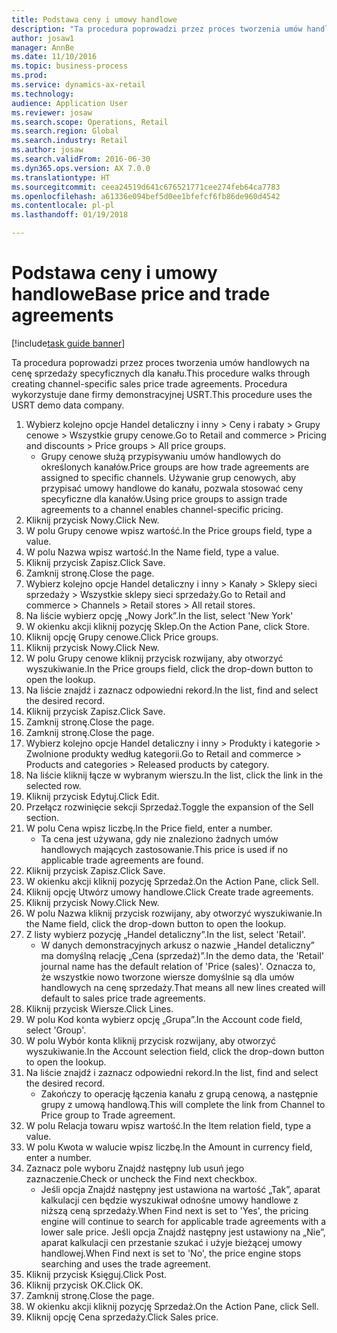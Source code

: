 ```yaml
--- 
title: Podstawa ceny i umowy handlowe
description: "Ta procedura poprowadzi przez proces tworzenia umów handlowych na cenę sprzedaży specyficznych dla kanału."
author: josaw1
manager: AnnBe
ms.date: 11/10/2016
ms.topic: business-process
ms.prod: 
ms.service: dynamics-ax-retail
ms.technology: 
audience: Application User
ms.reviewer: josaw
ms.search.scope: Operations, Retail
ms.search.region: Global
ms.search.industry: Retail
ms.author: josaw
ms.search.validFrom: 2016-06-30
ms.dyn365.ops.version: AX 7.0.0
ms.translationtype: HT
ms.sourcegitcommit: ceea24519d641c676521771cee274feb64ca7783
ms.openlocfilehash: a61336e094bef5d0ee1bfefcf6fb86de960d4542
ms.contentlocale: pl-pl
ms.lasthandoff: 01/19/2018

---
```

# <a name="base-price-and-trade-agreements"></a><span data-ttu-id="6c32a-103">Podstawa ceny i umowy handlowe</span><span class="sxs-lookup"><span data-stu-id="6c32a-103">Base price and trade agreements</span></span>

[!include[task guide banner](../includes/task-guide-banner.md)]

<span data-ttu-id="6c32a-104">Ta procedura poprowadzi przez proces tworzenia umów handlowych na cenę sprzedaży specyficznych dla kanału.</span><span class="sxs-lookup"><span data-stu-id="6c32a-104">This procedure walks through creating channel-specific sales price trade agreements.</span></span> <span data-ttu-id="6c32a-105">Procedura wykorzystuje dane firmy demonstracyjnej USRT.</span><span class="sxs-lookup"><span data-stu-id="6c32a-105">This procedure uses the USRT demo data company.</span></span>

1. <span data-ttu-id="6c32a-106">Wybierz kolejno opcje Handel detaliczny i inny > Ceny i rabaty > Grupy cenowe > Wszystkie grupy cenowe.</span><span class="sxs-lookup"><span data-stu-id="6c32a-106">Go to Retail and commerce > Pricing and discounts > Price groups > All price groups.</span></span>
    * <span data-ttu-id="6c32a-107">Grupy cenowe służą przypisywaniu umów handlowych do określonych kanałów.</span><span class="sxs-lookup"><span data-stu-id="6c32a-107">Price groups are how trade agreements are assigned to specific channels.</span></span> <span data-ttu-id="6c32a-108">Używanie grup cenowych, aby przypisać umowy handlowe do kanału, pozwala stosować ceny specyficzne dla kanałów.</span><span class="sxs-lookup"><span data-stu-id="6c32a-108">Using price groups to assign trade agreements to a channel enables channel-specific pricing.</span></span>  
2. <span data-ttu-id="6c32a-109">Kliknij przycisk Nowy.</span><span class="sxs-lookup"><span data-stu-id="6c32a-109">Click New.</span></span>
3. <span data-ttu-id="6c32a-110">W polu Grupy cenowe wpisz wartość.</span><span class="sxs-lookup"><span data-stu-id="6c32a-110">In the Price groups field, type a value.</span></span>
4. <span data-ttu-id="6c32a-111">W polu Nazwa wpisz wartość.</span><span class="sxs-lookup"><span data-stu-id="6c32a-111">In the Name field, type a value.</span></span>
5. <span data-ttu-id="6c32a-112">Kliknij przycisk Zapisz.</span><span class="sxs-lookup"><span data-stu-id="6c32a-112">Click Save.</span></span>
6. <span data-ttu-id="6c32a-113">Zamknij stronę.</span><span class="sxs-lookup"><span data-stu-id="6c32a-113">Close the page.</span></span>
7. <span data-ttu-id="6c32a-114">Wybierz kolejno opcje Handel detaliczny i inny > Kanały > Sklepy sieci sprzedaży > Wszystkie sklepy sieci sprzedaży.</span><span class="sxs-lookup"><span data-stu-id="6c32a-114">Go to Retail and commerce > Channels > Retail stores > All retail stores.</span></span>
8. <span data-ttu-id="6c32a-115">Na liście wybierz opcję „Nowy Jork”.</span><span class="sxs-lookup"><span data-stu-id="6c32a-115">In the list, select 'New York'</span></span>
9. <span data-ttu-id="6c32a-116">W okienku akcji kliknij pozycję Sklep.</span><span class="sxs-lookup"><span data-stu-id="6c32a-116">On the Action Pane, click Store.</span></span>
10. <span data-ttu-id="6c32a-117">Kliknij opcję Grupy cenowe.</span><span class="sxs-lookup"><span data-stu-id="6c32a-117">Click Price groups.</span></span>
11. <span data-ttu-id="6c32a-118">Kliknij przycisk Nowy.</span><span class="sxs-lookup"><span data-stu-id="6c32a-118">Click New.</span></span>
12. <span data-ttu-id="6c32a-119">W polu Grupy cenowe kliknij przycisk rozwijany, aby otworzyć wyszukiwanie.</span><span class="sxs-lookup"><span data-stu-id="6c32a-119">In the Price groups field, click the drop-down button to open the lookup.</span></span>
13. <span data-ttu-id="6c32a-120">Na liście znajdź i zaznacz odpowiedni rekord.</span><span class="sxs-lookup"><span data-stu-id="6c32a-120">In the list, find and select the desired record.</span></span>
14. <span data-ttu-id="6c32a-121">Kliknij przycisk Zapisz.</span><span class="sxs-lookup"><span data-stu-id="6c32a-121">Click Save.</span></span>
15. <span data-ttu-id="6c32a-122">Zamknij stronę.</span><span class="sxs-lookup"><span data-stu-id="6c32a-122">Close the page.</span></span>
16. <span data-ttu-id="6c32a-123">Zamknij stronę.</span><span class="sxs-lookup"><span data-stu-id="6c32a-123">Close the page.</span></span>
17. <span data-ttu-id="6c32a-124">Wybierz kolejno opcje Handel detaliczny i inny > Produkty i kategorie > Zwolnione produkty według kategorii.</span><span class="sxs-lookup"><span data-stu-id="6c32a-124">Go to Retail and commerce > Products and categories > Released products by category.</span></span>
18. <span data-ttu-id="6c32a-125">Na liście kliknij łącze w wybranym wierszu.</span><span class="sxs-lookup"><span data-stu-id="6c32a-125">In the list, click the link in the selected row.</span></span>
19. <span data-ttu-id="6c32a-126">Kliknij przycisk Edytuj.</span><span class="sxs-lookup"><span data-stu-id="6c32a-126">Click Edit.</span></span>
20. <span data-ttu-id="6c32a-127">Przełącz rozwinięcie sekcji Sprzedaż.</span><span class="sxs-lookup"><span data-stu-id="6c32a-127">Toggle the expansion of the Sell section.</span></span>
21. <span data-ttu-id="6c32a-128">W polu Cena wpisz liczbę.</span><span class="sxs-lookup"><span data-stu-id="6c32a-128">In the Price field, enter a number.</span></span>
    * <span data-ttu-id="6c32a-129">Ta cena jest używana, gdy nie znaleziono żadnych umów handlowych mających zastosowanie.</span><span class="sxs-lookup"><span data-stu-id="6c32a-129">This price is used if no applicable trade agreements are found.</span></span>  
22. <span data-ttu-id="6c32a-130">Kliknij przycisk Zapisz.</span><span class="sxs-lookup"><span data-stu-id="6c32a-130">Click Save.</span></span>
23. <span data-ttu-id="6c32a-131">W okienku akcji kliknij pozycję Sprzedaż.</span><span class="sxs-lookup"><span data-stu-id="6c32a-131">On the Action Pane, click Sell.</span></span>
24. <span data-ttu-id="6c32a-132">Kliknij opcję Utwórz umowy handlowe.</span><span class="sxs-lookup"><span data-stu-id="6c32a-132">Click Create trade agreements.</span></span>
25. <span data-ttu-id="6c32a-133">Kliknij przycisk Nowy.</span><span class="sxs-lookup"><span data-stu-id="6c32a-133">Click New.</span></span>
26. <span data-ttu-id="6c32a-134">W polu Nazwa kliknij przycisk rozwijany, aby otworzyć wyszukiwanie.</span><span class="sxs-lookup"><span data-stu-id="6c32a-134">In the Name field, click the drop-down button to open the lookup.</span></span>
27. <span data-ttu-id="6c32a-135">Z listy wybierz pozycję „Handel detaliczny”.</span><span class="sxs-lookup"><span data-stu-id="6c32a-135">In the list, select 'Retail'.</span></span>
    * <span data-ttu-id="6c32a-136">W danych demonstracyjnych arkusz o nazwie „Handel detaliczny” ma domyślną relację „Cena (sprzedaż)”.</span><span class="sxs-lookup"><span data-stu-id="6c32a-136">In the demo data, the 'Retail' journal name has the default relation of 'Price (sales)'.</span></span> <span data-ttu-id="6c32a-137">Oznacza to, że wszystkie nowo tworzone wiersze domyślnie są dla umów handlowych na cenę sprzedaży.</span><span class="sxs-lookup"><span data-stu-id="6c32a-137">That means all new lines created will default to sales price trade agreements.</span></span>  
28. <span data-ttu-id="6c32a-138">Kliknij przycisk Wiersze.</span><span class="sxs-lookup"><span data-stu-id="6c32a-138">Click Lines.</span></span>
29. <span data-ttu-id="6c32a-139">W polu Kod konta wybierz opcję „Grupa”.</span><span class="sxs-lookup"><span data-stu-id="6c32a-139">In the Account code field, select 'Group'.</span></span>
30. <span data-ttu-id="6c32a-140">W polu Wybór konta kliknij przycisk rozwijany, aby otworzyć wyszukiwanie.</span><span class="sxs-lookup"><span data-stu-id="6c32a-140">In the Account selection field, click the drop-down button to open the lookup.</span></span>
31. <span data-ttu-id="6c32a-141">Na liście znajdź i zaznacz odpowiedni rekord.</span><span class="sxs-lookup"><span data-stu-id="6c32a-141">In the list, find and select the desired record.</span></span>
    * <span data-ttu-id="6c32a-142">Zakończy to operację łączenia kanału z grupą cenową, a następnie grupy z umową handlową.</span><span class="sxs-lookup"><span data-stu-id="6c32a-142">This will complete the link from Channel to Price group to Trade agreement.</span></span>  
32. <span data-ttu-id="6c32a-143">W polu Relacja towaru wpisz wartość.</span><span class="sxs-lookup"><span data-stu-id="6c32a-143">In the Item relation field, type a value.</span></span>
33. <span data-ttu-id="6c32a-144">W polu Kwota w walucie wpisz liczbę.</span><span class="sxs-lookup"><span data-stu-id="6c32a-144">In the Amount in currency field, enter a number.</span></span>
34. <span data-ttu-id="6c32a-145">Zaznacz pole wyboru Znajdź następny lub usuń jego zaznaczenie.</span><span class="sxs-lookup"><span data-stu-id="6c32a-145">Check or uncheck the Find next checkbox.</span></span>
    * <span data-ttu-id="6c32a-146">Jeśli opcja Znajdź następny jest ustawiona na wartość „Tak”, aparat kalkulacji cen będzie wyszukiwał odnośne umowy handlowe z niższą ceną sprzedaży.</span><span class="sxs-lookup"><span data-stu-id="6c32a-146">When Find next is set to 'Yes', the pricing engine will continue to search for applicable trade agreements with a lower sale price.</span></span> <span data-ttu-id="6c32a-147">Jeśli opcja Znajdź następny jest ustawiony na „Nie”, aparat kalkulacji cen przestanie szukać i użyje bieżącej umowy handlowej.</span><span class="sxs-lookup"><span data-stu-id="6c32a-147">When Find next is set to 'No', the price engine stops searching and uses the trade agreement.</span></span>  
35. <span data-ttu-id="6c32a-148">Kliknij przycisk Księguj.</span><span class="sxs-lookup"><span data-stu-id="6c32a-148">Click Post.</span></span>
36. <span data-ttu-id="6c32a-149">Kliknij przycisk OK.</span><span class="sxs-lookup"><span data-stu-id="6c32a-149">Click OK.</span></span>
37. <span data-ttu-id="6c32a-150">Zamknij stronę.</span><span class="sxs-lookup"><span data-stu-id="6c32a-150">Close the page.</span></span>
38. <span data-ttu-id="6c32a-151">W okienku akcji kliknij pozycję Sprzedaż.</span><span class="sxs-lookup"><span data-stu-id="6c32a-151">On the Action Pane, click Sell.</span></span>
39. <span data-ttu-id="6c32a-152">Kliknij opcję Cena sprzedaży.</span><span class="sxs-lookup"><span data-stu-id="6c32a-152">Click Sales price.</span></span>


